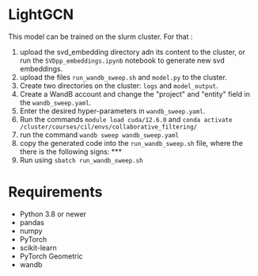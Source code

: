 # LightGCN

This model can be trained on the slurm cluster.
For that :
1. upload the svd_embedding directory adn its content to the cluster, or run the ```SVDpp_embeddings.ipynb``` notebook to generate new svd embeddings.
2. upload the files ```run_wandb_sweep.sh``` and ```model.py``` to the cluster.
3. Create two directories on the cluster: ```logs``` and ```model_output```.
4. Create a WandB account and change the "project" and "entity" field in the ```wandb_sweep.yaml```.
5. Enter the desired hyper-parameters in ```wandb_sweep.yaml```.
6. Run the commands ```module load cuda/12.6.0``` and ```conda activate /cluster/courses/cil/envs/collaborative_filtering/```
7. run the command ```wandb sweep wandb_sweep.yaml```
8. copy the generated code into the ```run_wandb_sweep.sh``` file, where the there is the following signs: ***
9. Run using ```sbatch run_wandb_sweep.sh```

# Requirements

- Python 3.8 or newer  
- pandas  
- numpy  
- PyTorch  
- scikit-learn
- PyTorch Geometric
- wandb